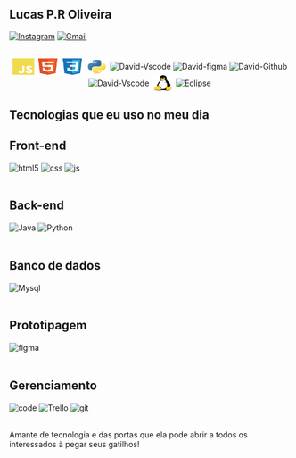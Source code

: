 ## Lucas P.R Oliveira


[![Instagram](https://img.shields.io/badge/Instagram-E4405F?style=for-the-badge&logo=instagram&logoColor=white)](https://www.instagram.com/lucasptrick_/)
[![Gmail](https://img.shields.io/badge/Gmail-D14836?style=for-the-badge&logo=gmail&logoColor=white)](lucaskmassa44@gmail.com/)

   
 <div style="display: inline_block" align="center"><br>
  <img align="center" alt="lucasptrick-Js" height="30" width="40" src="https://raw.githubusercontent.com/devicons/devicon/master/icons/javascript/javascript-plain.svg">
  <img align="center" alt="Da-HTML" height="30" width="40" src="https://raw.githubusercontent.com/devicons/devicon/master/icons/html5/html5-original.svg">
  <img align="center" alt="lucasptrick-CSS" height="30" width="40" src="https://raw.githubusercontent.com/devicons/devicon/master/icons/css3/css3-original.svg">
  <img align="center" alt="David-Python" height="30" width="40" src="https://raw.githubusercontent.com/devicons/devicon/master/icons/python/python-original.svg">
  <img align="center" alt="David-Vscode" height="30" width="40" src="https://cdn.jsdelivr.net/gh/devicons/devicon/icons/java/java-original.svg" />
  <img align="center" alt="David-figma" height="30" width="40" src="https://cdn.jsdelivr.net/gh/devicons/devicon/icons/figma/figma-original.svg" />
  <img align="center" alt="David-Github" height="30" width="40" src="https://cdn.jsdelivr.net/gh/devicons/devicon/icons/git/git-original.svg" />
  <img align="center" alt="David-Vscode" height="30" width="40" src="https://cdn.jsdelivr.net/gh/devicons/devicon/icons/vscode/vscode-original.svg" />
  <img align="center" alt="David-Vscode" height="30" width="40" src="https://raw.githubusercontent.com/devicons/devicon/master/icons/linux/linux-original.svg" />
  <img align="center" alt="Eclipse" height="25" width="75" src="https://img.shields.io/badge/Eclipse-2C2255?style=for-the-badge&logo=eclipse&logoColor=white" />

  </div>
  
## Tecnologias que eu uso no meu dia 
## Front-end
<div style="display: inline_block" >
  <img align="center" alt="html5" src="https://img.shields.io/badge/HTML5-E34F26?style=for-the-badge&logo=html5&logoColor=white" />
  <img align="center" alt="css" src="https://img.shields.io/badge/CSS3-1572B6?style=for-the-badge&logo=css3&logoColor=white" />
  <img align="center" alt="js" src="https://img.shields.io/badge/JavaScript-323330?style=for-the-badge&logo=javascript&logoColor=F7DF1E" />
  
</div><br/>
  
## Back-end
  <div style="display: inline_block">
  <img align="center" alt="Java" src="https://img.shields.io/badge/Java-ED8B00?style=for-the-badge&logo=java&logoColor=white" />
  <img align="center" alt="Python" src="https://img.shields.io/badge/Python-3776AB?style=for-the-badge&logo=python&logoColor=white" />

</div><br/>
  
## Banco de dados
  <div style="display: inline_block">
  <img align="center" alt="Mysql" src="https://img.shields.io/badge/MySQL-005C84?style=for-the-badge&logo=mysql&logoColor=white" />
</div><br/>
  
## Prototipagem
  <div style="display: inline_block">
    <img align="center" alt="figma" src="https://img.shields.io/badge/Figma-F24E1E?style=for-the-badge&logo=figma&logoColor=white" />
</div><br/>
  
## Gerenciamento
  <div style="display: inline_block">
    <img align="center" alt="code" src="https://img.shields.io/badge/Visual_Studio_Code-0078D4?style=for-the-badge&logo=visual%20studio%20code&logoColor=white"/>
   <img align="center" alt="Trello" src="https://img.shields.io/badge/Trello-0052CC?style=for-the-badge&logo=trello&logoColor=white" />  
   <img align="center" alt="git" src="https://img.shields.io/badge/GitHub-100000?style=for-the-badge&logo=github&logoColor=white" />
</div><br/>
  
Amante de tecnologia e das portas que ela pode abrir a todos os interessados à pegar seus gatilhos!
